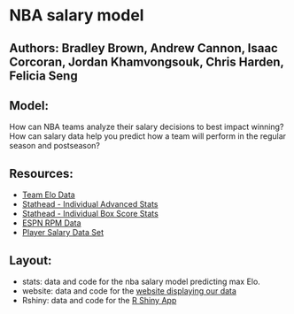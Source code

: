 # NBA salary model

## Authors: Bradley Brown, Andrew Cannon, Isaac Corcoran, Jordan Khamvongsouk, Chris Harden, Felicia Seng

## Model:
How can NBA teams analyze their salary decisions to best impact winning? How can salary data help you predict how a team will perform in the regular season and postseason?

## Resources:
  - [Team Elo Data](https://github.com/fivethirtyeight/data/tree/master/nba-elo)
  - [Stathead - Individual Advanced Stats](https://stathead.com/tiny/iOu2j)
  - [Stathead - Individual Box Score Stats](https://stathead.com/tiny/UOe8L)
  - [ESPN RPM Data](http://www.espn.com/nba/statistics/rpm/_/year/2020)
  - [Player Salary Data Set](https://www.kaggle.com/whitefero/nba-player-salary-19902017)
  
## Layout:
  - stats: data and code for the nba salary model predicting max Elo.
  - website: data and code for the [website displaying our data](https://nbasalary.sportsdada.net)
  - Rshiny: data and code for the [R Shiny App](https://christopher-harden.shinyapps.io/NbaSalary/)
